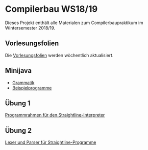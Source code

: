 # Compilerbau WS18/19

Dieses Projekt enthält alle Materialen zum Compilerbaupraktikum im
Wintersemester 2018/19.

## Vorlesungsfolien

Die [Vorlesungsfolien](lecture/slides.pdf) werden wöchentlich
aktualisiert.

## Minijava

- [Grammatik](minijava.txt)
- [Beispielprogramme](src/MiniJava_Examples)

## Übung 1

[Programmrahmen für den Straightline-Interpreter](src/Straightline)

## Übung 2

[Lexer und Parser für Straightline-Programme](src/StraightlineParser)
